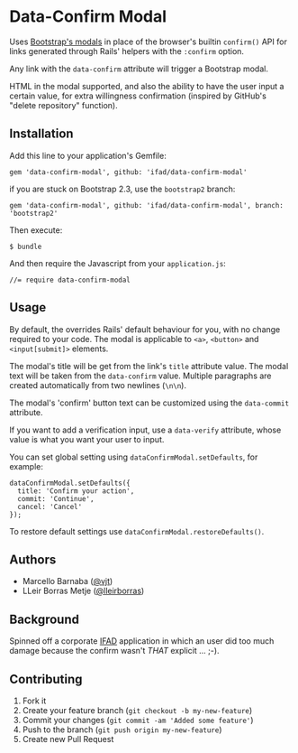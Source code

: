 # Data-Confirm Modal

Uses [Bootstrap's modals](http://twitter.github.io/bootstrap/javascript.html#modals)
in place of the browser's builtin `confirm()` API for links generated through Rails'
helpers with the `:confirm` option.

Any link with the `data-confirm` attribute will trigger a Bootstrap modal.

HTML in the modal supported, and also the ability to have the user input a
certain value, for extra willingness confirmation (inspired by GitHub's
"delete repository" function).

## Installation

Add this line to your application's Gemfile:

    gem 'data-confirm-modal', github: 'ifad/data-confirm-modal'

if you are stuck on Bootstrap 2.3, use the `bootstrap2` branch:

    gem 'data-confirm-modal', github: 'ifad/data-confirm-modal', branch: 'bootstrap2'

Then execute:

    $ bundle

And then require the Javascript from your `application.js`:

    //= require data-confirm-modal

## Usage

By default, the overrides Rails' default behaviour for you, with no change
required to your code. The modal is applicable to `<a>`, `<button>` and `<input[submit]>` 
elements.

The modal's title will be get from the link's `title` attribute value. The
modal text will be taken from the `data-confirm` value. Multiple paragraphs
are created automatically from two newlines (`\n\n`).

The modal's 'confirm' button text can be customized using the `data-commit`
attribute.

If you want to add a verification input, use a `data-verify` attribute, whose
value is what you want your user to input.

You can set global setting using `dataConfirmModal.setDefaults`, for example:

    dataConfirmModal.setDefaults({
      title: 'Confirm your action',
      commit: 'Continue',
      cancel: 'Cancel'
    });

To restore default settings use `dataConfirmModal.restoreDefaults()`.

## Authors

* Marcello Barnaba ([@vjt](https://github.com/vjt))
* LLeir Borras Metje ([@lleirborras](https://github.com/lleirborras))

## Background

Spinned off a corporate [IFAD](http://github.com/ifad/) application in which
an user did too much damage because the confirm wasn't *THAT* explicit ... ;-).

## Contributing

1. Fork it
2. Create your feature branch (`git checkout -b my-new-feature`)
3. Commit your changes (`git commit -am 'Added some feature'`)
4. Push to the branch (`git push origin my-new-feature`)
5. Create new Pull Request
